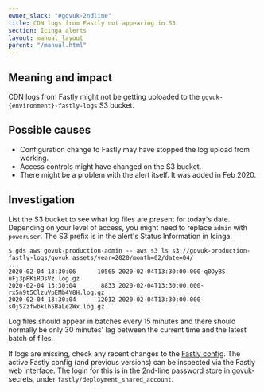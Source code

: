 ```yaml
---
owner_slack: "#govuk-2ndline"
title: CDN logs from Fastly not appearing in S3
section: Icinga alerts
layout: manual_layout
parent: "/manual.html"
---
```


## Meaning and impact

CDN logs from Fastly might not be getting uploaded to the
`govuk-{environment}-fastly-logs` S3 bucket.

## Possible causes

* Configuration change to Fastly may have stopped the log upload from working.
* Access controls might have changed on the S3 bucket.
* There might be a problem with the alert itself. It was added in Feb 2020.

## Investigation

List the S3 bucket to see what log files are present for today's date.
Depending on your level of access, you might need to replace `admin` with
`poweruser`. The S3 prefix is in the alert's Status Information in Icinga.

```
$ gds aws govuk-production-admin -- aws s3 ls s3://govuk-production-fastly-logs/govuk_assets/year=2020/month=02/date=04/
...
2020-02-04 13:30:06      10565 2020-02-04T13:30:00.000-q0DyBS-uFj3pPKiRDsVz.log.gz
2020-02-04 13:30:04       8833 2020-02-04T13:30:00.000-rx5n9t5ClzuVpEMb4Y8H.log.gz
2020-02-04 13:30:04      12012 2020-02-04T13:30:00.000-sOjSZzfwbklh5BaLe2Wx.log.gz
```

Log files should appear in batches every 15 minutes and there should normally
be only 30 minutes' lag between the current time and the latest batch of files.

If logs are missing, check any recent changes to the [Fastly
config](/manual/cdn.html#cdn-configuration). The active Fastly config (and
previous versions) can be inspected via the Fastly web interface. The login for
this is in the 2nd-line password store in govuk-secrets, under
`fastly/deployment_shared_account`.
